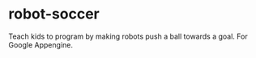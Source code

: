robot-soccer
============

Teach kids to program by making robots push a ball towards a goal.
For Google Appengine.
